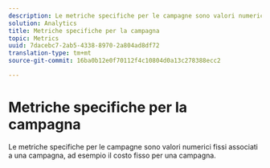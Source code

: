 ```yaml
---
description: Le metriche specifiche per le campagne sono valori numerici fissi associati a una campagna, ad esempio il costo fisso per una campagna.
solution: Analytics
title: Metriche specifiche per la campagna
topic: Metrics
uuid: 7dacebc7-2ab5-4338-8970-2a804ad8df72
translation-type: tm+mt
source-git-commit: 16ba0b12e0f70112f4c10804d0a13c278388ecc2

---
```



# Metriche specifiche per la campagna

Le metriche specifiche per le campagne sono valori numerici fissi associati a una campagna, ad esempio il costo fisso per una campagna.

